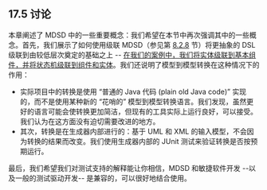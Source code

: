 ## 17.5 讨论
本章阐述了 MDSD 中的一些重要概念：我们希望在本节中再次强调其中的一些概念。首先，我们展示了如何使用级联 MDSD（参见第 [8.2.8](..//ch8/2.md#828-级联模型驱动开发) 节）将更抽象的 DSL 级联到由较低层次奠定的基础之上 -- <ins>在我们的案例中，我们将实体级联到基本组件，并将状态机级联到组件和实体</ins>。我们还说明了模型到模型转换在这种情况下的作用：

- 实际项目中的转换是使用 “普通的 Java 代码 (plain old Java code)” 实现的，而不是使用某种新的 “花哨的” 模型到模型转换语言。我们发现，虽然更好的语言可能会使转换更加简洁，但现有的工具实际上运行良好，可以接受。我们认为在这方面没有迫切需要改进的地方。
- 其次，转换是在生成器内部进行的：基于 UML 和 XML 的输入模型，不会因为转换的结果而改变。我们使用生成器内部的 JUnit 测试来验证转换是否按预期运行。

最后，我们希望我们对测试支持的解释能让你相信，MDSD 和敏捷软件开发 --以及一般的测试驱动开发-- 是兼容的，可以很好地结合使用。
